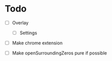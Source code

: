 # Todo

-   [ ] Overlay

    -   [ ] Settings

-   [ ] Make chrome extension

-   [ ] Make openSurroundingZeros pure if possible

